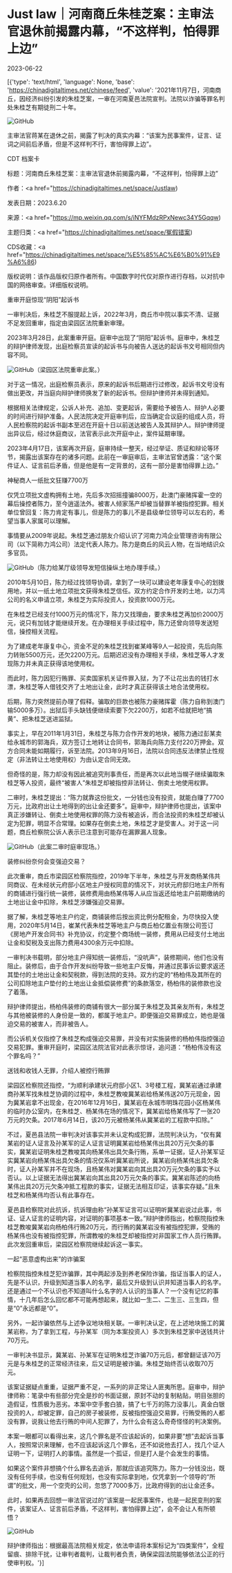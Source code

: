 # Just law｜河南商丘朱桂芝案：主审法官退休前揭露内幕，“不这样判，怕得罪上边”

2023-06-22

[{'type': 'text/html', 'language': None, 'base': 'https://chinadigitaltimes.net/chinese/feed', 'value': '2021年11月7日，河南商丘，因经济纠纷引发的朱桂芝案，一审在河南夏邑法院宣判。法院以诈骗等罪名判处朱桂芝有期徒刑二十年。

![GitHub](https://chinadigitaltimes.net/chinese/files/2023/06/post-697419-6493f5d85d8f7.)

主审法官蒋某在退休之前，揭露了判决的真实内幕：“该案为民事案件，证言、证词之间前后矛盾，但是不这样判不行，害怕得罪上边”。



CDT 档案卡

标题：河南商丘朱桂芝案：主审法官退休前揭露内幕，“不这样判，怕得罪上边”

作者：<a href="https://chinadigitaltimes.net/space/Justlaw)

发表日期：2023.6.20

来源：<a href="https://mp.weixin.qq.com/s/iNYFMdzRPxNewc34Y5Gqqw)

主题归类：<a href="https://chinadigitaltimes.net/space/冤假错案)

CDS收藏：<a href="https://chinadigitaltimes.net/space/%E5%85%AC%E6%B0%91%E9%A6%86)

版权说明：该作品版权归原作者所有。中国数字时代仅对原作进行存档，以对抗中国的网络审查。详细版权说明。





重审开庭惊现“阴阳”起诉书

一审判决后，朱桂芝不服提起上诉，2022年3月，商丘市中院以事实不清、证据不足发回重审，指定由梁园区法院重新审理。

2023年3月28日，此案重审开庭。庭审中出现了“阴阳”起诉书。庭审中，朱桂芝的辩护律师发现，出庭检察员宣读的起诉书与向被告人送达的起诉书文号相同但内容不同。

![GitHub](https://chinadigitaltimes.net/chinese/files/2023/06/post-697419-6493f5d869940.)（梁园区法院重审此案。）

对于这一情况，出庭检察员表示，原来的起诉书后期进行过修改，起诉书文号没有做出更改，并当庭向辩护律师换发了新的起诉书。但辩护律师并未得到通知。

根据相关法律规定，公诉人补充、追加、变更起诉，需要给予被告人、辩护人必要的时间进行辩护准备。人民法院决定开庭审判后，应当确定合议庭的组成人员，将人民检察院的起诉书副本至迟在开庭十日以前送达被告人及其辩护人。辩护律师提出异议后，经过休庭商议，法官表示此次开庭中止，案件延期审理。

2023年4月17日，该案再次开庭，庭审持续一整天，经过举证、质证和辩论等环节，揭露出该案存在的诸多问题。此前在一审庭审后，主审法官曾透露：“这个案件证人、证言前后矛盾，但是他是有一定背景的，这有一部分是害怕得罪上边。”

神秘商人一纸批文狂赚7700万

仅凭立项批文虚构拥有土地，先后多次招摇撞骗8000万，赴澳门豪赌挥霍一空的幕后操控者陈力，至今逍遥法外。被害人倾家荡产却被当替罪羊被指控犯罪。相关单位曾回复：陈力肯定有事儿，但是陈力的事儿不是县级单位领导可以左右的，希望当事人家属可以理解。

事情要从2009年说起。朱桂芝通过朋友介绍认识了河南力鸿企业管理咨询有限公司（以下简称力鸿公司）法定代表人陈力。陈力是商丘的风云人物，在当地结识众多官员。

![GitHub](https://chinadigitaltimes.net/chinese/files/2023/06/post-697419-6493f5d8764b0.)（陈力给某厅级领导发短信操纵土地办理手续。）

2010年5月10日，陈力经过找领导协调，拿到了一块可以建设老年康复中心的划拨用地，并以一纸土地立项批文获得朱桂芝信任。双方约定合作开发的土地，以力鸿公司的名义申请立项，朱桂芝为实际投资人，投资款1000万元。

在朱桂芝已经支付1000万元的情况下，陈力又找理由，要求朱桂芝再加价2000万元，说只有加钱才能继续开发。在办理相关手续过程中，陈力还曾向领导发送短信，操控相关流程。

为了建成老年康复中心，资金不足的朱桂芝找到崔某峰等9人一起投资，先后向陈力转账5500万元，还欠2200万元。后期迟迟没有办理相关手续，朱桂芝等人才发现陈力并未真正获得该地使用权。

而此时，陈力因犯行贿罪、买卖国家机关证件罪入狱，为了不让花出去的钱打水漂，朱桂芝等人借钱交齐了土地出让金，此时才真正获得该土地合法使用权。

后期，陈力突然提前办理了假释。骗取的巨款也被陈力豪赌挥霍（陈力自称到澳门输5000多万）。出狱后手头缺钱便继续索要下欠2200万，如若不给就把地“搞黄”、把朱桂芝送进监狱。

事实上，早在2011年1月31日，朱桂芝与陈力合作开发的地块，被陈力通过彭某卖给永城市的郭海兵，双方签订土地转让合同书，郭海兵向陈力支付220万押金。双方合同未能如期履行，诉至法院。2013年9月16日，法院以合同违反法律禁止性规定（非法转让土地使用权）为由认定合同无效。

但奇怪的是，陈力却没有因此被追究刑事责任，而是再次以此地当幌子继续骗取朱桂芝等人投资，最终“被害人”朱桂芝却被指控非法转让、倒卖土地使用权罪。

二审时，朱桂芝提出：“陈力就靠这份批文，一分钱也没有投资，就能白赚了7700万元，比政府出让土地得到的出让金还要多”。庭审中，辩护律师也提出，该案中真正涉嫌转让、倒卖土地使用权罪的陈力没有被追诉，而合法投资的朱桂芝却被认定为犯罪，明显不合常理。如果存在倒卖土地，朱桂芝才是受害人。对于这一问题，商丘检察院公诉人表示已注意到可能存在漏罪漏人现象。

![GitHub](https://chinadigitaltimes.net/chinese/files/2023/06/post-697419-6493f5d882074.)（此案二审时庭审现场。）

装修纠纷奈何会变强迫交易？

此次重审，商丘市梁园区检察院指控，2019年下半年，朱桂芝与开发商杨某伟共同商议、在未经状元府邸小区地主户授权同意的情况下，对状元府邸归地主户所有的商铺进行强行统一装修，装修费用由杨某伟等人从应当返还给地主户前期缴纳的土地出让金中扣除，朱桂芝涉嫌强迫交易罪。

据了解，朱桂芝等地主户约定，商铺装修后按出资比例分配租金，为尽快投入使用，2020年5月14日，崔某代表朱桂芝等地主户与商丘柏亿置业有限公司签订《房地产开发合同书》补充协议，约定整个商场统一装修，费用从已经支付土地出让金和契税及支出陈力费用4300余万元中扣除。

一审判决书载明，部分地主户得知统一装修后，“没吭声”，装修期间，他们也没有阻止。装修后，由于合作开发纠纷导致一些地主户反悔，并通过民事诉讼要求返还其垫付的土地出让金和契税款，得到法院的支持。双方约定的“杨柏伟及其所在的公司扣除地主户垫付的土地出让金抵偿装修费”的条款落空，杨柏伟的装修款也没了着落。

辩护律师提出，杨柏伟装修的商铺有很大一部分属于朱桂芝及其亲友所有，朱桂芝与其他被装修的人身份是一致的，都属于地主户。即便强迫交易罪成立，她也是强迫交易的被害人，而非被告人。

而公诉机关仅指控了朱桂芝构成强迫交易罪，并没有对实施装修的杨柏伟指控强迫交易犯罪。重审开庭时，梁园区法院法官对此表示惊讶，追问道：“杨柏伟没有这个罪名吗？”

送钱和收钱人无罪，介绍人被控行贿罪

梁园区检察院还指控，“为顺利承建状元府邸小区1、3号楼工程，冀某岩通过承建商孙某军找朱桂芝协调的过程中，朱桂芝教唆冀某岩给杨某伟送20万元现金，因为冀某岩拿不出现金，在2016年12月16日，冀某岩在永城市明珠花园小区杨某伟的临时办公室内，在朱桂芝、杨某伟在场的情况下，冀某岩给杨某伟写了一张20万元的欠条。2017年6月14日，该20万元被杨某伟从冀某岩的工程款中扣除。”

不过，夏邑县法院一审判决对该事实并未认定构成犯罪，法院判决认为，“仅有冀某岩的证人证言及孙某军的证人证言证明冀某岩给杨某伟出具20万元欠条的事实，冀某岩证明朱桂芝教唆其向杨某伟出具欠条行贿，系单一证据，证人孙某军证实冀某岩向杨某伟出具欠条的情况仅系听冀某岩所说，冀某岩向杨某伟出具欠条时，证人孙某军并不在现场，且杨某伟对冀某岩向其出具20万元欠条的事实予以否认。以上证据无法得出冀某岩向其出具20万元欠条的事实。冀某岩陈述的向杨某伟出具20万元欠条冲抵工程款的事实，证据无法相互印证，该事实存疑。”且朱桂芝和杨某伟均否认有此事存在。

夏邑县检察院对此抗诉，抗诉理由称“孙某军证言可以证明听冀某岩说过此事，书证、证人证言的证明内容，对证明的事项基本一致。”辩护律师指出，检察院指控朱桂芝教唆冀某岩向杨柏伟行贿20万元，而行贿的冀某岩没有被指控犯罪，受贿的杨某伟也没有被指控犯罪，所谓教唆的朱桂芝却被指控对非国家工作人员行贿罪。此次发回重审后，梁园区检察院继续起诉这一事实。

一起“恶意虚构出来”的诈骗案

检察院指控朱桂芝犯诈骗罪，其中两起涉及到养老保险诈骗，指证当事人的证人，先是不认识，升级到知道当事人的名字，最后又升级到认识并知道当事人的名字。还是通过一个不认识也不知道叫什么名字的人认识的当事人？一个没有记忆的事情，十几年后怎么回忆都不可能再想起来，就比如一生二、二生三、三生四，但是“0”永远都是“0”。

另外，一起诈骗依然与上述争议地块相关联。一审判决认定，在上述地块施工的冀某岩称，为了拿到工程，与孙某军（同为本案投资人）多次到朱桂芝家中送钱共计70万元。

一审判决书显示，冀某岩、孙某军在证明朱桂芝诈骗70万元后，都曾翻证该70万元是与朱桂芝的正常经济往来，后又证明是被诈骗。朱桂芝始终否认收取70万元。

该案证据疑点重重，证据严重不足，一系列的非正常让人匪夷所思。庭审中，辩护律师称：笔录中有些部分完全是抄的书面证据，原封不动的复制粘贴，明目张胆的造假证，性质极为恶劣。本案中空手套白狼，搞了七千万的陈力没事儿，真金白银投资的人，却被定罪，自己的房子被装修，反被指控强迫交易罪，行贿受贿的人都没有罪，说我让他去行贿的中间人犯罪了，为什么会有这么奇奇怪怪的判决案例。

本案一眼都可以看得出来，这几个罪名是不应该起诉的，如果非要“想”去起诉当事人，按照常识来理解，也不应该起诉这几个罪名，还不如说他去打人，找几个证人证明一下，证明打人的事情。虽然是一个孤证，但是打人是个会发生的事情。

如果这个案件非想搞个什么罪名去追诉，那就应该追究陈力。陈力一分钱没出，既没有任何手续，也没有任何规划，也没有实际拿到地，仅凭拿到一个领导的“所谓”的批文，用一个空壳的公司，忽悠了7000多万，比政府得到的出让金还多。

此时，如果再去回想一审法官说过的“该案是一起民事案件，也是一起民变刑的案件，该案证人、证言前后矛盾，不这样判，害怕得罪上边”，会不会让人有所顿悟？

![GitHub](https://chinadigitaltimes.net/chinese/files/2023/06/post-697419-6493f5d88ae1d.)

辩护律师指出：根据最高法院相关规定，依法申请将本案标记为“四类案件”，全程留痕、排除干扰，让审判者裁判，让裁判者负责，确保梁园法院能够依法公正的行使审判权。'}]